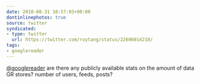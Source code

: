 ```yaml
---
date: 2010-08-31 10:57:03+00:00
dontinlinephotos: true
source: twitter
syndicated:
- type: twitter
  url: https://twitter.com/roytang/status/22606014218/
tags:
- googlereader
---
```


[@googlereader](https://twitter.com/googlereader/) are there any publicly available stats on the amount of data GR stores? number of users, feeds, posts?